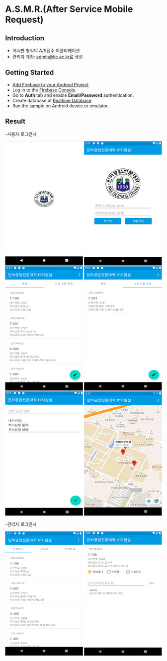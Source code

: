 A.S.M.R.(After Service Mobile Request)
=======================================

Introduction
------------

- 게시판 형식의 A/S접수 어플리케이션
- 관리자 계정: admin@itc.ac.kr로 생성

Getting Started
---------------

- [Add Firebase to your Android Project](https://firebase.google.com/docs/android/setup).
- Log in to the [Firebase Console](https://console.firebase.google.com).
- Go to **Auth** tab and enable **Email/Password** authentication.
- Create database at [Realtime Database](https://firebase.google.com/products/realtime-database?hl=ko).
- Run the sample on Android device or emulator.

Result
-----------
-사용자 로그인시

<img src="app/src/main/start.png" height="400" width="250"/> <img src="app/src/main/login.png" height="400" width="250"/> <img src="app/src/main/board.png" height="400" width="250"/> <img src="app/src/main/myboard.png" height="400" width="250"/> <img src="app/src/main/write.png" height="400" width="250"/> <img src="app/src/main/map.png" height="400" width="250"/>


-관리자 로그인시

<img src="app/src/main/adminboard.png" height="400" width="250"/> <img src="app/src/main/adminboard2.png" height="400" width="250"/>


